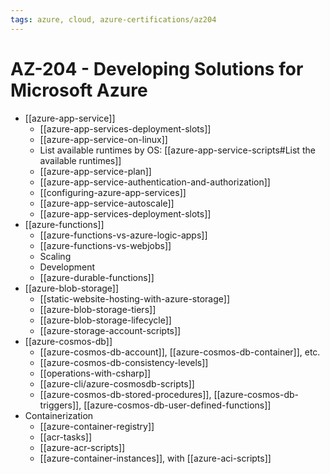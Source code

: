```yaml
---
tags: azure, cloud, azure-certifications/az204
---
```


# AZ-204 - Developing Solutions for Microsoft Azure

- [[azure-app-service]]
  - [[azure-app-services-deployment-slots]]
  - [[azure-app-service-on-linux]]
  - List available runtimes by OS: [[azure-app-service-scripts#List the available runtimes]]
  - [[azure-app-service-plan]]
  - [[azure-app-service-authentication-and-authorization]]
  - [[configuring-azure-app-services]]
  - [[azure-app-service-autoscale]]
  - [[azure-app-services-deployment-slots]]
- [[azure-functions]]
  - [[azure-functions-vs-azure-logic-apps]]
  - [[azure-functions-vs-webjobs]]
  - Scaling
  - Development
  - [[azure-durable-functions]]
- [[azure-blob-storage]]
  - [[static-website-hosting-with-azure-storage]]
  - [[azure-blob-storage-tiers]]
  - [[azure-blob-storage-lifecycle]]
  - [[azure-storage-account-scripts]]
- [[azure-cosmos-db]]
  - [[azure-cosmos-db-account]], [[azure-cosmos-db-container]], etc.
  - [[azure-cosmos-db-consistency-levels]]
  - [[operations-with-csharp]]
  - [[azure-cli/azure-cosmosdb-scripts]]
  - [[azure-cosmos-db-stored-procedures]], [[azure-cosmos-db-triggers]], [[azure-cosmos-db-user-defined-functions]]
- Containerization
  - [[azure-container-registry]]
  - [[acr-tasks]]
  - [[azure-acr-scripts]]
  - [[azure-container-instances]], with [[azure-aci-scripts]]
